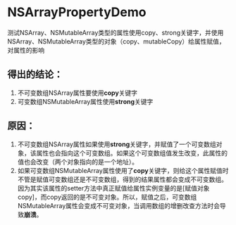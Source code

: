 # NSArrayPropertyDemo
测试NSArray、NSMutableArray类型的属性使用copy、strong关键字，并使用NSArray、NSMutableArray类型的对象（copy、mutableCopy）给属性赋值，对属性的影响

## 得出的结论：
1. 不可变数组NSArray属性要使用**copy**关键字  
3. 可变数组NSMutableArray属性使用**strong**关键字

## 原因：
1. 不可变数组NSArray属性如果使用**strong**关键字，并赋值了一个可变数组对象，该属性也会指向这个可变数组。如果这个可变数组值发生改变，此属性的值也会改变（两个对象指向的是一个地址）。   
2. 如果可变数组NSMutableArray属性使用了**copy**关键字，则给这个属性赋值时不管是赋值可变数组还是不可变数组，得到的结果属性都会变成不可变数组。因为其实该属性的setter方法中真正赋值给属性实例变量的是[赋值对象 copy]，而copy返回的是不可变对象。所以，赋值之后，可变数组NSMutableArray属性会变成不可变对象，当调用数组的增删改查方法时会导致**崩溃**。
